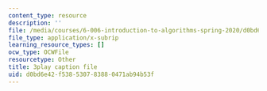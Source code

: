 ```yaml
---
content_type: resource
description: ''
file: /media/courses/6-006-introduction-to-algorithms-spring-2020/d0bd6e42f538530783880471ab94b53f_JbafQJx1CIA.vtt
file_type: application/x-subrip
learning_resource_types: []
ocw_type: OCWFile
resourcetype: Other
title: 3play caption file
uid: d0bd6e42-f538-5307-8388-0471ab94b53f
---
```


